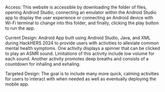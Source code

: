 Access: This website is accessible by downloading the folder of files, opening Android Studio, connecting an emulator within the Android Studio app to display the user experience or connecting an Android device with Wi-Fi terminal to change into this folder, and finally, clicking the play button to run the app.

Current Design: Android App built using Android Studio, Java, and XML during HackHERS 2024 to provide users with activities to alleviate common mental health symptoms. One activity displays a spinner that can be clicked to play an ASMR sound. Limitations of this activity include low volume for each sound. Another activity promotes deep breaths and consists of a countdown for inhaling and exhaling.

Targeted Design: The goal is to include many more quick, calming activities for users to interact with when needed as well as eventually deploying the mobile app.
